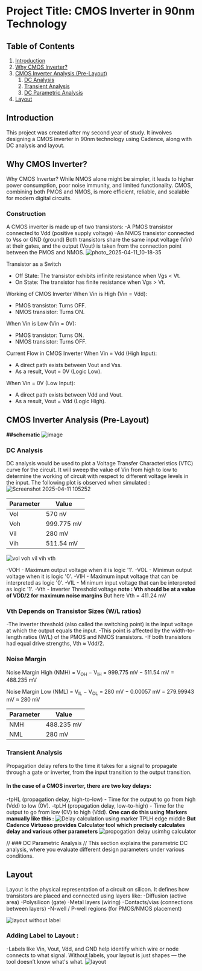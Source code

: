 # Project Title: CMOS Inverter in 90nm Technology

## Table of Contents
1. [Introduction](#introduction)
2. [Why CMOS Inverter?](#why-cmos-inverter)
3. [CMOS Inverter Analysis (Pre-Layout)](#cmos-inverter-analysis-prelayout)
    1. [DC Analysis](#dc-analysis)
    2. [Transient Analysis](#transient-analysis)
    3. [DC Parametric Analysis](#dc-parametric-analysis)
4. [Layout](#layout)

## Introduction
This project was created after my second year of study. It involves designing a CMOS inverter in 90nm technology using Cadence, along with DC analysis and layout.

## Why CMOS Inverter?
Why CMOS Inverter?
While NMOS alone might be simpler, it leads to higher power consumption, poor noise immunity, and limited functionality. CMOS, combining both PMOS and NMOS, is more efficient, reliable, and scalable for modern digital circuits.
### Construction
A CMOS inverter is made up of two transistors:
-A PMOS transistor connected to Vdd (positive supply voltage)
-An NMOS transistor connected to Vss or GND (ground)
Both transistors share the same input voltage (Vin) at their gates, and the output (Vout) is taken from the connection point between the PMOS and NMOS.
![photo_2025-04-11_10-18-35](https://github.com/user-attachments/assets/a924e7ae-775d-431d-865c-5632584669d4)

Transistor as a Switch
- Off State: The transistor exhibits infinite resistance when Vgs < Vt.
- On State: The transistor has finite resistance when Vgs > Vt.

Working of CMOS Inverter
When Vin is High (Vin = Vdd):
- PMOS transistor: Turns OFF.
- NMOS transistor: Turns ON.

When Vin is Low (Vin = 0V):
- PMOS transistor: Turns ON.
- NMOS transistor: Turns OFF.

Current Flow in CMOS Inverter
When Vin = Vdd (High Input):
- A direct path exists between Vout and Vss.
- As a result, Vout = 0V (Logic Low).

When Vin = 0V (Low Input):
- A direct path exists between Vdd and Vout.
- As a result, Vout = Vdd (Logic High).




## CMOS Inverter Analysis (Pre-Layout)

**##schematic**
![image](https://github.com/user-attachments/assets/3a2af793-245b-46e0-9296-cac68e989322)


### DC Analysis
DC analysis would be used to plot a Voltage Transfer Characteristics (VTC) curve for the circuit. It will sweep the value of Vin from high to low to determine the working of circuit with respect to different voltage levels in the input. The following plot is observed when simulated :
![Screenshot 2025-04-11 105252](https://github.com/user-attachments/assets/57f152ed-93a5-4465-83f2-2e86edca2595)

| Parameter | Value         |
|-----------|---------------|
| Vol       | 570 nV        |
| Voh       | 999.775 mV    |
| Vil       | 280 mV        |
| Vih       | 511.54 mV     |

![vol voh vil vih vth](https://github.com/user-attachments/assets/560b9c01-1588-4e7d-9f28-72a7ad5fa974)

-VOH - Maximum output voltage when it is logic '1'.
-VOL - Minimun output voltage when it is logic '0'.
-VIH - Maximum input voltage that can be interpreted as logic '0'.
-VIL - Minimum input voltage that can be interpreted as logic '1'.
-Vth - Inverter Threshold voltage
**note : Vth should be at a value of VDD/2 for maximum noise margins**
But here Vth = 411.24 mV 
### Vth Depends on Transistor Sizes (W/L ratios)
-The inverter threshold (also called the switching point) is the input voltage at which the output equals the input.
-This point is affected by the width-to-length ratios (W/L) of the PMOS and NMOS transistors.
-If both transistors had equal drive strengths, Vth ≈ Vdd/2.

### Noise Margin
Noise Margin High (NMH) = V<sub>OH</sub> − V<sub>IH</sub>
= 999.775 mV − 511.54 mV = 488.235 mV

Noise Margin Low (NML) = V<sub>IL</sub> − V<sub>OL</sub>
= 280 mV − 0.00057 mV = 279.99943 mV ≈ 280 mV

| Parameter | Value       |
|-----------|-------------|
| NMH       | 488.235 mV  |
| NML       | 280 mV      |

### Transient Analysis
Propagation delay refers to the time it takes for a signal to propagate through a gate or inverter, from the input transition to the output transition.
#### In the case of a CMOS inverter, there are two key delays:
-tpHL (propagation delay, high-to-low) - Time for the output to go from high (Vdd) to low (0V).
-tpLH (propagation delay, low-to-high) - Time for the output to go from low (0V) to high (Vdd).
**One can do this using Markers manually like this :**
![Delay calculation using marker TPLH edge middle](https://github.com/user-attachments/assets/2a8ffbf0-2f78-43d9-94a2-02f55114f8f4)
**But Cadence Virtuoso provides Calculator tool which precisely calculates delay and various other parameters**
![propogation delay usimhg calculator](https://github.com/user-attachments/assets/4c06639c-cd64-49d0-9277-6790483a6526)


// ### DC Parametric Analysis
// This section explains the parametric DC analysis, where you evaluate different design parameters under various conditions.

## Layout
Layout is the physical representation of a circuit on silicon.
It defines how transistors are placed and connected using layers like:
-Diffusion (active area)
-Polysilicon (gate)
-Metal layers (wiring)
-Contacts/vias (connections between layers)
-N-well / P-well regions (for PMOS/NMOS placement)

![layout without label](https://github.com/user-attachments/assets/16598cf8-6f4f-48cf-977c-2b6c32606830)

### Adding Label to Layout : 
-Labels like Vin, Vout, Vdd, and GND help identify which wire or node connects to what signal.
 Without labels, your layout is just shapes — the tool doesn’t know what's what.
![layout](https://github.com/user-attachments/assets/d99acfe0-4962-41d4-8c5e-0ce970a27bb1)
